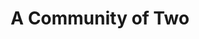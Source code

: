 ---
title: A Community of Two
year: 1977
opening_date: 1977-11-25
closing_date: 1977-12-10
layout: productions
image:
image_caption:
image_credit:
playbill: 
category: 
details:
  Theatre: Theatre Jacksonville
  Venue: Little Theatre
cast:
  Alix Carpenter: Sabina Meyer
  Robert Carpenter: Joe Mullarkey
  Michael Jardeen: Dick Kerekes
  Policeman: Marshall Grauer
  Delahanty: Norman Howard
  Tim Carpenter: Marlon Hecht
  Terry: Robin Polk
  Olga: Randee Trouville
  Mr. Rodriguez: Louis DePriest
crew:
  Director: Robert Knowles
  Scene Design: Mike Murphy
  Stage Manager: Wanda Newell
  Lighting Design: Kelly Hart
  Lighting Technician: Pam Jackson
  Sound Technician: Doug Thomas
  Set Construction:
    - Loris Bickum
    - Scott Dunham
    - Marty Friedman
    - Sherrie Harris
    - Tom Heffernan
    - Clint Hewitt
    - Bonita Howard
    - Valerie Howard
    - Pam Jackson
    - Linda Lawson
    - Ernest Mastroianni
    - Niki Morrissett
    - Cindy Parker
    - Arthur Rubens
    - Caroline Rubens
    - Bebe Schroder
    - Keven Sechrest
    - Art Trouville
  Properties:
    - Sharon Brown
    - Sherrie Harris
    - Niki Morrissett
  Costumes: Gert Berman
  Publicity: Madge Bruner
  Box Office:
    - Pat Mullarkey
    - Shirley Cooke
    - Ann Dubow
    - Bettsy Scheurer
    - Pat Somers
    - Barbara Stillson
    - Esta Tkac
    - Martha Wynne
orchestra:
external_links:
---